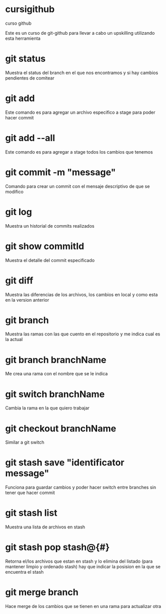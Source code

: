 # cursigithub
curso github 

Este es un curso de git-github para llevar a cabo un upskilling utilizando esta herramienta

# git status 
Muestra el status del branch en el que nos encontramos y si hay cambios pendientes de comitear

# git add <filename>
Este comando es para agregar un archivo especifico a stage para poder hacer commit 

# git add --all 
Este comando es para agregar a stage todos los cambios que tenemos 

# git commit -m "message" 
Comando para crear un commit con el mensaje descriptivo de que se modifico

# git log 
Muestra un historial de commits realizados

# git show commitId 
Muestra el detalle del commit especificado

# git diff 
Muestra las diferencias de los archivos, los cambios en local y como esta en la version anterior

# git branch 
Muestra las ramas con las que cuento en el repositorio y me indica cual es la actual

# git branch branchName 
Me crea una rama con el nombre que se le indica

# git switch branchName 
Cambia la rama en la que quiero trabajar

# git checkout branchName
Similar a git switch

# git stash save "identificator message"
Funciona para guardar cambios y poder hacer switch entre branches sin tener que hacer commit 

# git stash list
Muestra una lista de archivos en stash 

# git stash pop stash@{#}
Retorna el/los archivos que estan en stash y lo elimina del listado (para mantener limpio y ordenado stash) hay que indicar la posision en la que se encuentra el stash

# git merge branch
Hace merge de los cambios que se tienen en una rama para actualizar otra